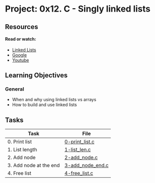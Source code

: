 # Project: 0x12. C - Singly linked lists

## Resources

#### Read or watch:

* [Linked Lists](https://intranet.alxswe.com/rltoken/joxg32-tt4lUh8Afgst8tA)
* [Google](https://intranet.alxswe.com/rltoken/USaZbNdfcuIFII-K2YPsKQ)
* [Youtube](https://intranet.alxswe.com/rltoken/epKUCIcoA6XaN1T3Vtr_9w)
## Learning Objectives

### General

* When and why using linked lists vs arrays
* How to build and use linked lists
## Tasks

| Task | File |
| ---- | ---- |
| 0. Print list | [0-print_list.c](./0-print_list.c) |
| 1. List length | [1-list_len.c](./1-list_len.c) |
| 2. Add node | [2-add_node.c](./2-add_node.c) |
| 3. Add node at the end | [3-add_node_end.c](./3-add_node_end.c) |
| 4. Free list | [4-free_list.c](./4-free_list.c) |